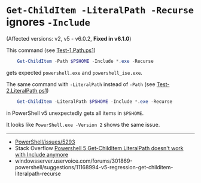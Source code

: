 # `Get-ChildItem -LiteralPath -Recurse` ignores `-Include`

(Affected versions: v2, v5 - v6.0.2, **Fixed in v6.1.0**)

This command (see [Test-1.Path.ps1](Test-1.Path.ps1))

```powershell
    Get-ChildItem -Path $PSHOME -Include *.exe -Recurse
```

gets expected `powershell.exe` and `powershell_ise.exe`.

The same command with `-LiteralPath` instead of `-Path` (see [Test-2.LiteralPath.ps1](Test-2.LiteralPath.ps1))

```powershell
    Get-ChildItem -LiteralPath $PSHOME -Include *.exe -Recurse
```

in PowerShell v5 unexpectedly gets all items in `$PSHOME`.

It looks like `PowerShell.exe -Version 2` shows the same issue.

****

- [PowerShell/issues/5293](https://github.com/PowerShell/PowerShell/issues/5293)
- Stack Overflow [Powershell 5 Get-ChildItem LiteralPath doesn't work with Include anymore](http://stackoverflow.com/q/33684178/323582)
- windowsserver.uservoice.com/forums/301869-powershell/suggestions/11168994-v5-regression-get-childitem-literalpath-recurse
